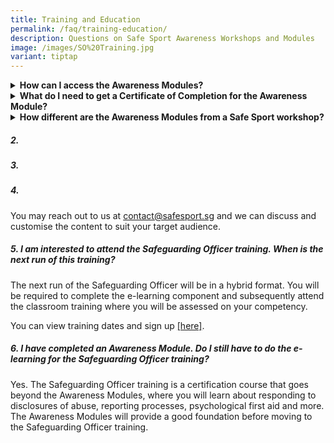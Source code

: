 ```yaml
---
title: Training and Education
permalink: /faq/training-education/
description: Questions on Safe Sport Awareness Workshops and Modules
image: /images/SO%20Training.jpg
variant: tiptap
---
```

<div data-type="detailGroup" class="isomer-accordion isomer-accordion-white">
<details class="isomer-details">
<summary><strong>How can I access the Awareness Modules?</strong>
</summary>
<div data-type="detailsContent" class="isomer-details-content">
<p></p>
<p>Follow the instructions for self-registration on <a href="https://www.safesport.sg/training-and-education/awareness-module/" rel="noopener nofollow" target="_blank">on this page.</a>
</p>
<p></p>
</div>
</details>
<details class="isomer-details">
<summary><strong>What do I need to get a Certificate of Completion for the Awareness Module?</strong>
</summary>
<div data-type="detailsContent" class="isomer-details-content">
<p></p>
<p>Yes! You are required to achieve a minimum passing grade of 80% in the
assessment to be issued a certificate (auto generated in the e-learning
platform).</p>
<p></p>
<p>Remember to download a copy of your certificate for future use.</p>
<p></p>
</div>
</details>
<details class="isomer-details">
<summary><strong>How different are the Awareness Modules from a Safe Sport workshop?</strong>
</summary>
<div data-type="detailsContent" class="isomer-details-content">
<p></p>
<p>The awareness modules cover in-depth content on Safe Sport including an
assessment component that you are required to pass to attain the certificate.</p>
<p></p>
<p>Our workshops are bespoke to your organisational needs. We recommend that
all workshop participants complete the relevant Awareness Module beforehand
to get the most out of our workshops.</p>
<p></p>
</div>
</details>
</div>
<p></p>
<h5><strong>2. </strong></h5>
<p></p>
<h5><strong>3.</strong></h5>
<p></p>
<h5><strong>4. </strong></h5>
<p>You may reach out to us at <a href="mailto:contact@safesport.sg" rel="noopener noreferrer nofollow" target="_blank">contact@safesport.sg</a> and we can discuss
and customise the content to suit your target audience.</p>
<h5><strong>5. I am interested to attend the Safeguarding Officer training. When is the next run of this training?</strong></h5>
<p>The next run of the Safeguarding Officer will be in a hybrid format. You
will be required to complete the e-learning component and subsequently
attend the classroom training where you will be assessed on your competency.</p>
<p>You can view training dates and sign up <a href="https://www.safesport.sg/case-management/safeguarding-officer/" rel="noopener noreferrer nofollow" target="_blank">[here]</a>.</p>
<h5><strong>6. I have completed an Awareness Module. Do I still have to do the e-learning for the Safeguarding Officer training?</strong></h5>
<p>Yes. The Safeguarding Officer training is a certification course that
goes beyond the Awareness Modules, where you will learn about responding
to disclosures of abuse, reporting processes, psychological first aid and
more. The Awareness Modules will provide a good foundation before moving
to the Safeguarding Officer training.</p>
<p></p>